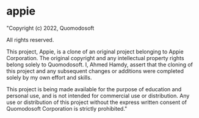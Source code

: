# appie

"Copyright (c) 2022, Quomodosoft

All rights reserved.

This project, Appie, is a clone of an original project belonging to Appie Corporation. The original copyright and any intellectual property rights belong solely to Quomodosoft. I, Ahmed Hamdy, assert that the cloning of this project and any subsequent changes or additions were completed solely by my own effort and skills.

This project is being made available for the purpose of education and personal use, and is not intended for commercial use or distribution. Any use or distribution of this project without the express written consent of Quomodosoft Corporation is strictly prohibited."



